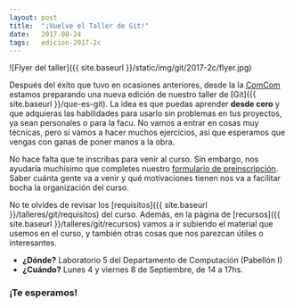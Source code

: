 ```yaml
---
layout: post
title:  "¡Vuelve el Taller de Git!"
date:   2017-08-24
tags:   edicion-2017-2c
---
```


![Flyer del taller]({{ site.baseurl }}/static/img/git/2017-2c/flyer.jpg)

Después del éxito que tuvo en ocasiones anteriores, desde la la <a href="/">ComCom</a> estamos preparando una nueva edición de nuestro taller de
[Git]({{ site.baseurl }}/que-es-git). La idea es que puedas aprender **desde
cero** y que adquieras las habilidades para usarlo sin problemas en tus
proyectos, ya sean personales o para la facu. No vamos a entrar en cosas muy
técnicas, pero sí vamos a hacer muchos ejercicios, así que esperamos que
vengas con ganas de poner manos a la obra.

No hace falta que te inscribas para venir al curso. Sin embargo, nos ayudaría
muchísimo que completes nuestro [formulario de preinscripción]({{site.baseurl}}/talleres/git/preinscripcion). Saber cuánta gente va a venir y qué motivaciones
tienen nos va a facilitar bocha la organización del curso.

No te olvides de revisar los [requisitos]({{ site.baseurl }}/talleres/git/requisitos) del
curso. Además, en la página de [recursos]({{ site.baseurl }}/talleres/git/recursos) vamos a
ir subiendo el material que usemos en el curso, y también otras cosas que nos
parezcan útiles o interesantes.

* **¿Dónde?** Laboratorio 5 del Departamento de Computación (Pabellón I)
* **¿Cuándo?** Lunes 4 y viernes 8 de Septiembre, de 14 a 17hs.

### ¡Te esperamos!
